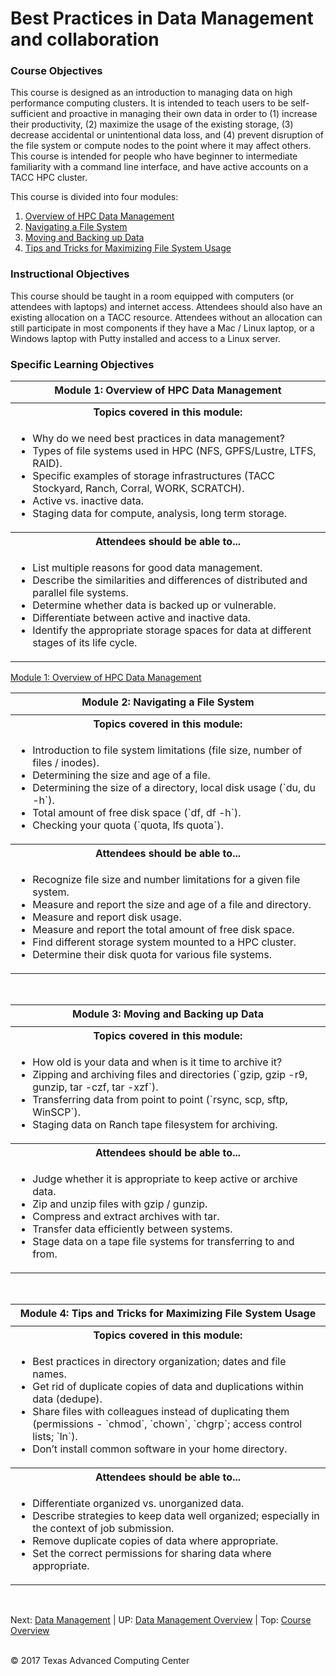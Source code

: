 # Best Practices in Data Management and collaboration

### Course Objectives

This course is designed as an introduction to managing data on high performance computing clusters. It is intended to teach users to be self-sufficient and proactive in managing their own data in order to (1) increase their productivity, (2) maximize the usage of the existing storage, (3) decrease accidental or unintentional data loss, and (4) prevent disruption of the file system or compute nodes to the point where it may affect others. This course is intended for people who have beginner to intermediate familiarity with a command line interface, and have active accounts on a TACC HPC cluster.

This course is divided into four modules:

 1. [Overview of HPC Data Management](#mod1)
 2. [Navigating a File System](#mod2)
 3. [Moving and Backing up Data](#mod3)
 4. [Tips and Tricks for Maximizing File System Usage](#mod4)


### Instructional Objectives

This course should be taught in a room equipped with computers (or attendees with laptops) and internet access. Attendees should also have an existing allocation on a TACC resource. Attendees without an allocation can still participate in most components if they have a Mac / Linux laptop, or a Windows laptop with Putty installed and access to a Linux server.


### Specific Learning Objectives



<table><tbody>
<tr><th><a name="mod1"></a>Module 1: Overview of HPC Data Management</th></tr>
<tr><td></td></tr>
<tr><th> <strong>Topics covered in this module:</strong> </th></tr>
<tr><td><ul><li> Why do we need best practices in data management? </li><li> Types of file systems used in HPC (NFS, GPFS/Lustre, LTFS, RAID). </li><li> Specific examples of storage infrastructures (TACC Stockyard, Ranch, Corral, WORK, SCRATCH). </li><li> Active vs. inactive data. </li><li> Staging data for compute, analysis, long term storage. </li></ul> </td></tr>
<tr><th> <strong>Attendees should be able to...</strong> </th></tr>
<tr><td><ul><li> List multiple reasons for good data management. </li><li> Describe the similarities and differences of distributed and parallel file systems. </li><li> Determine whether data is backed up or vulnerable. </li><li> Differentiate between active and inactive data. </li><li> Identify the appropriate storage spaces for data at different stages of its life cycle. </li></ul> </td></tr>
</tbody></table>
<a href="data_management_01_01.md"> Module 1: Overview of HPC Data Management</a>
<br>

<table><tbody>
<tr><th><a name="mod2"></a>Module 2: Navigating a File System </th></tr>
<tr><td></td></tr>
<tr><th> <strong>Topics covered in this module:</strong> </th></tr>
<tr><td><ul><li> Introduction to file system limitations (file size, number of files / inodes). </li><li> Determining the size and age of a file. </li><li> Determining the size of a directory, local disk usage (`du, du -h`). </li><li> Total amount of free disk space (`df, df -h`). </li><li> Checking your quota (`quota, lfs quota`). </li></ul></td></tr>
<tr><th> <strong>Attendees should be able to...</strong> </th></tr>
<tr><td><ul><li> Recognize file size and number limitations for a given file system. </li><li> Measure and report the size and age of a file and directory. </li><li> Measure and report disk usage. </li><li> Measure and report the total amount of free disk space. </li><li> Find different storage system mounted to a HPC cluster. </li><li> Determine their disk quota for various file systems. </li></ul></td></tr>
</tbody></table>

<br>

<table><tbody>
<tr><th><a name="mod3"></a>Module 3: Moving and Backing up Data</th></tr>
<tr><td></td></tr>
<tr><th> <strong>Topics covered in this module:</strong> </th></tr>
<tr><td><ul><li> How old is your data and when is it time to archive it? </li><li> Zipping and archiving files and directories (`gzip, gzip -r9, gunzip, tar -czf, tar -xzf`). </li><li> Transferring data from point to point (`rsync, scp, sftp, WinSCP`). </li><li> Staging data on Ranch tape filesystem for archiving. </li></ul></td></tr>
<tr><th> <strong>Attendees should be able to...</strong> </th></tr>
<tr><td><ul><li> Judge whether it is appropriate to keep active or archive data. </li><li> Zip and unzip files with gzip / gunzip. </li><li> Compress and extract archives with tar. </li><li> Transfer data efficiently between systems. </li><li> Stage data on a tape file systems for transferring to and from. </li></ul></td></tr>
</tbody></table>

<br>

<table><tbody>
<tr><th><a name="mod4"></a>Module 4: Tips and Tricks for Maximizing File System Usage</th></tr>
<tr><td></td></tr>
<tr><th> <strong>Topics covered in this module:</strong> </th></tr>
<tr><td><ul><li> Best practices in directory organization; dates and file names. </li><li> Get rid of duplicate copies of data and duplications within data (dedupe). </li><li> Share files with colleagues instead of duplicating them (permissions - `chmod`, `chown`, `chgrp`; access control lists; `ln`). </li><li> Don’t install common software in your home directory. </li></ul></td></tr>
<tr><th> <strong>Attendees should be able to...</strong> </th></tr>
<tr><td><ul><li> Differentiate organized vs. unorganized data. </li><li> Describe strategies to keep data well organized; especially in the context of job submission. </li><li> Remove duplicate copies of data where appropriate. </li><li> Set the correct permissions for sharing data where appropriate. </li></ul></td></tr>
</tbody></table>


<br>

Next: [Data Management](data_management_01_01.md) | UP: [Data Management Overview](data_management.md) | Top: [Course Overview](../../index.md)

<br>
&copy; 2017 Texas Advanced Computing Center
